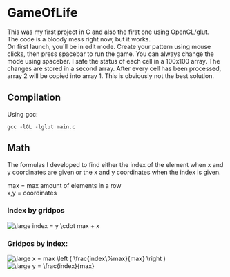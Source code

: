 # GameOfLife  
This was my first project in C and also the first one using OpenGL/glut.  
The code is a bloody mess right now, but it works.  
On first launch, you'll be in edit mode. Create your pattern using mouse clicks, then press spacebar to run the game. You can always change the mode using spacebar.
I safe the status of each cell in a 100x100 array. The changes are stored in a second array. After every cell has been processed, array 2 will be copied into array 1. This is obviously not the best solution.  

## Compilation
Using gcc:  
```
gcc -lGL -lglut main.c
```

## Math  
The formulas I developed to find either the index of the element when x and y coordinates are given or the x and y coordinates when the index is given.   
  
max = max amount of elements in a row  
x,y = coordinates  
  
### Index by gridpos
<img src="https://latex.codecogs.com/gif.latex?\large&space;index&space;=&space;y&space;\cdot&space;max&space;&plus;&space;x" title="\large index = y \cdot max + x" />

### Gridpos by index:  
<img src="https://latex.codecogs.com/gif.latex?\large&space;x&space;=&space;max&space;\left&space;(&space;\frac{index\%max}{max}&space;\right&space;)" title="\large x = max \left ( \frac{index\%max}{max} \right )" />  
  
<img src="https://latex.codecogs.com/gif.latex?\large&space;y&space;=&space;\frac{index}{max}" title="\large y = \frac{index}{max}" />

